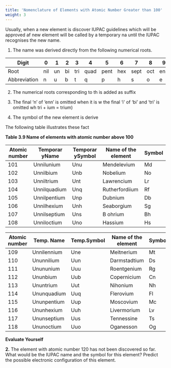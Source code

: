 ```yaml
---
title: 'Nomenclature of Elements with Atomic Number Greater than 100'
weight: 3
---
```

  
Usually, when a new element is discover IUPAC guidelines which will be approved af new element will be called by a temporary na until the IUPAC recognises the new name.

1. The name was derived directly from the following numerical roots.


| Digit |0 |1 |2 |3 |4 |5 |6 |7 |8 |9 |
|------|------|------|------|------|------|------|------|------|------|------|
| Root |nil |un |bi |tri |quad |pent |hex |sept |oct |enn |
| Abbreviation |n |u |b |t |q |p |h |s |o |e |


2. The numerical roots corresponding to th is added as suffix

3. The final ‘n’ of ‘enn’ is omitted when it is w the final ‘i' of ‘bi’ and ‘tri’ is omitted wh tri + ium = trium)

4. The symbol of the new element is derive

The following table illustrates these fact

**Table 3.9 Name of elements with atomic number above 100**



| Atomic number |Temporar yName |Temporar ySymbol |Name of the element |Symbol |
|------|------|------|------|------|
| 101 |Unnilunium |Unu |Mendelevium |Md |
| 102 |Unnilbium |Unb |Nobelium |No |
| 103 |Unniltrium |Unt |Lawrencium |Lr |
| 104 |Unnilquadium |Unq |Rutherfordiium |Rf |
| 105 |Unnilpentium |Unp |Dubnium |Db |
| 106 |Unnilhexium |Unh |Seaborgium |Sg |
| 107 |Unnilseptium |Uns |B ohrium |Bh |
| 108 |Unniloctium |Uno |Hassium |Hs |





| Atomic number |Temp. Name |Temp.Symbol |Name of the element |Symbol |
|------|------|------|------|------|
| 109 |Unnilennium |Une |Meitnerium |Mt |
| 110 |Ununnilium |Uun |Darmstadtium |Ds |
| 111 |Unununium |Uuu |Roentgenium |Rg |
| 112 |Ununbium |Uub |Copernicium |Cn |
| 113 |Ununtrium |Uut |Nihonium |Nh |
| 114 |Ununquadium |Uuq |Flerovium |Fl |
| 115 |Ununpentium |Uup |Moscovium |Mc |
| 116 |Ununhexium |Uuh |Livermorium |Lv |
| 117 |Ununseptium |Uus |Tennessine |Ts |
| 118 |Ununoctium |Uuo |Oganesson |Og |
  
  



**Evaluate Yourself**

**2\.** The element with atomic number 120 has not been discovered so far. 
What would be the IUPAC name and the symbol for this element? 
Predict the possible electronic configuration of this element.